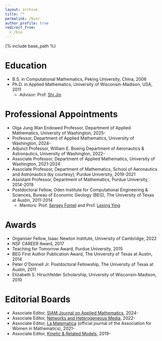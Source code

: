 ```yaml
---
layout: archive
title: ""
permalink: /bio/
author_profile: true
redirect_from:
  - /bio
---
```


{% include base_path %}

# Education
* B.S. in Computational Mathematics, Peking University, China, 2006
* Ph.D. in Applied Mathematics, University of Wisconsin-Madison, USA, 2011
  * Advisor: Prof. [Shi Jin](https://ins.sjtu.edu.cn/people/shijin/#publications)

# Professional Appointments
* Olga Jung Wan Endowed Professor, Department of Applied Mathematics, University of Washington, 2025-
* Professor, Department of Applied Mathematics, University of Washington, 2024-
* Adjunct Professor, William E. Boeing Department of Aeronautics & Astronautics, University of Washington, 2022-
* Associate Professor, Department of Applied Mathematics, University of Washington, 2021-2024 
* Associate Professor, Department of Mathematics, School of Aeronautics and Astronautics (by courtesy), Purdue University, 2019-2021
* Assistant Professor, Department of Mathematics, Purdue University, 2014-2019
* Postdoctoral Fellow, Oden Institute for Computational Engineering & Sciences, Bureau of Economic Geology (BEG), The University of Texas at Austin, 2011-2014
  * Mentors: Prof. [Sergey Fomel](http://www.jsg.utexas.edu/researcher/sergey_fomel/) and Prof. [Lexing Ying](https://web.stanford.edu/~lexing/)
  
# Awards
* Organiser Fellow, Isaac Newton Institute, University of Cambridge, 2022
* NSF CAREER Award, 2017
* Teaching for Tomorrow Award, Purdue University, 2015
* BEG First Author Publication Award, The University of Texas at Austin, 2014
* Peter O’Donnell Jr. Postdoctoral Fellowship, The University of Texas at Austin, 2011
* Elizabeth S. Hirschfelder Scholarship, University of Wisconsin-Madison, 2010

# Editorial Boards
* Associate Editor, [SIAM Journal on Applied Mathematics](https://www.siam.org/publications/journals/siam-journal-on-applied-mathematics-siap), 2024-
* Associate Editor, [Networks and Heterogeneous Media](https://aimspress.com/journal/nhm), 2022- 
* Associate Editor, [La Matematica](https://www.springer.com/journal/44007/) (official journal of the Association for Women in Mathematics), 2021- 
* Associate Editor, [Kinetic & Related Models](https://www.aimsciences.org/krm), 2019- 
